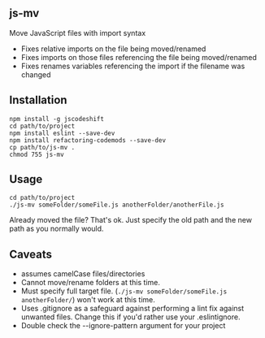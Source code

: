 ## js-mv

Move JavaScript files with import syntax

- Fixes relative imports on the file being moved/renamed
- Fixes imports on those files referencing the file being moved/renamed
- Fixes renames variables referencing the import if the filename was changed

## Installation

```
npm install -g jscodeshift
cd path/to/project
npm install eslint --save-dev
npm install refactoring-codemods --save-dev
cp path/to/js-mv .
chmod 755 js-mv
```

## Usage

```
cd path/to/project
./js-mv someFolder/someFile.js anotherFolder/anotherFile.js
```

Already moved the file? That's ok. Just specify the old path and the new path as you normally would.

## Caveats

- assumes camelCase files/directories
- Cannot move/rename folders at this time.
- Must specify full target file. (`./js-mv someFolder/someFile.js anotherFolder/`) won't work at this time.
- Uses .gitignore as a safeguard against performing a lint fix against unwanted files.  Change this if you'd rather use your .eslintignore.
- Double check the --ignore-pattern argument for your project
